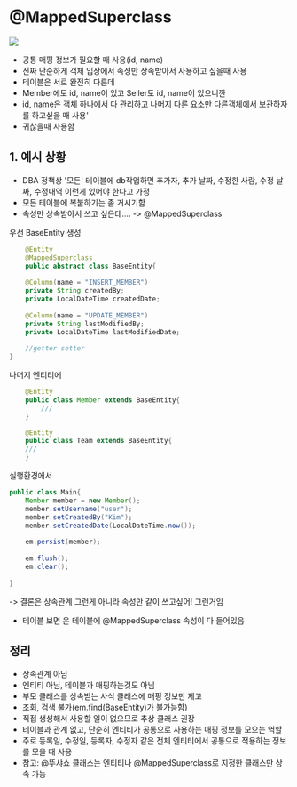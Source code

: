 # @MappedSuperclass

<img src="Desktop/JPAStudy/정찬욱/JPA기본편/고급 매핑/img/mapped.png">

* 공통 매핑 정보가 필요할 때 사용(id, name)
* 진짜 단순하게 객체 입장에서 속성만 상속받아서 사용하고 싶을때 사용
* 테이블은 서로 완전히 다른데
* Member에도 id, name이 있고 Seller도 id, name이 있으니깐
* id, name은 객체 하나에서 다 관리하고 나머지 다른 요소만 다른객체에서 보관하자를 하고싶을 때 사용'
* 귀찮을때 사용함
 
## 1. 예시 상황
* DBA 정책상 '모든' 테이블에 db작업하면 추가자, 추가 날짜, 수정한 사람, 수정 날짜, 수정내역 이런게 있어야 한다고 가정
* 모든 테이블에 복붙하기는 좀 거시기함
* 속성만 상속받아서 쓰고 싶은데.... -> @MappedSuperclass

우선 BaseEntity 생성
```java
    @Entity
    @MappedSuperclass
    public abstract class BaseEntity{
    
    @Column(name = "INSERT_MEMBER")
    private String createdBy;
    private LocalDateTime createdDate;
    
    @Column(name = "UPDATE_MEMBER")
    private String lastModifiedBy;
    private LocalDateTime lastModifiedDate;
    
    //getter setter
}
```
나머지 엔티티에
```java
    @Entity
    public class Member extends BaseEntity{
        ///
    }

    @Entity
    public class Team extends BaseEntity{
    ///
    } 
```

실행환경에서
```java
public class Main{
    Member member = new Member();
    member.setUsername("user");
    member.setCreatedBy("Kim");
    member.setCreatedDate(LocalDateTime.now());
    
    em.persist(member);
    
    em.flush();
    em.clear();
    
}
```
-> 결론은 상속관계 그런게 아니라 속성만 같이 쓰고싶어! 그런거임
* 테이블 보면 온 테이블에 @MappedSuperclass 속성이 다 들어있음

## 정리
* 상속관계 아님
* 엔티티 아님, 테이블과 매핑하는것도 아님
* 부모 클래스를 상속받는 사식 클래스에 매핑 정보만 제고
* 조회, 검색 불가(em.find(BaseEntity)가 불가능함)
* 직접 생성해서 사용할 일이 없으므로 추상 클래스 권장
* 테이블과 관계 없고, 단순히 엔티티가 공통으로 사용하는 매핑 정보를 모으는 역할
* 주로 등록일, 수정일, 등록자, 수정자 같은 전체 엔티티에서 공통으로 적용하는 정보를 모을 때 사용
* 참고: @뚜샤쇼 클래스는 엔티티나 @MappedSuperclass로 지정한 클래스만 상속 가능